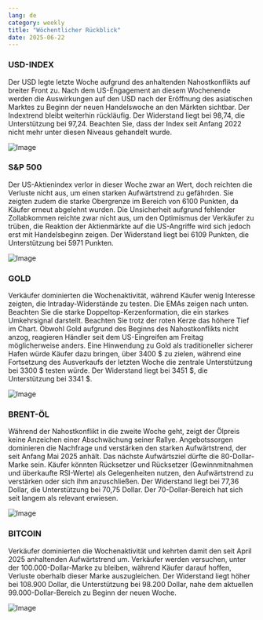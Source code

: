 ```yaml
---
lang: de
category: weekly
title: "Wöchentlicher Rückblick"
date: 2025-06-22
---
```


### USD-INDEX

Der USD legte letzte Woche aufgrund des anhaltenden Nahostkonflikts auf breiter Front zu. Nach dem US-Engagement an diesem Wochenende werden die Auswirkungen auf den USD nach der Eröffnung des asiatischen Marktes zu Beginn der neuen Handelswoche an den Märkten sichtbar. Der Indextrend bleibt weiterhin rückläufig. Der Widerstand liegt bei 98,74, die Unterstützung bei 97,24. Beachten Sie, dass der Index seit Anfang 2022 nicht mehr unter diesen Niveaus gehandelt wurde.

![Image](https://markleighedu.github.io/img/Jun-2025/22-Jun-2025/usdindex.jpg)

### S&P 500

Der US-Aktienindex verlor in dieser Woche zwar an Wert, doch reichten die Verluste nicht aus, um einen starken Aufwärtstrend zu gefährden. Sie zeigten zudem die starke Obergrenze im Bereich von 6100 Punkten, da Käufer erneut abgelehnt wurden. Die Unsicherheit aufgrund fehlender Zollabkommen reichte zwar nicht aus, um den Optimismus der Verkäufer zu trüben, die Reaktion der Aktienmärkte auf die US-Angriffe wird sich jedoch erst mit Handelsbeginn zeigen. Der Widerstand liegt bei 6109 Punkten, die Unterstützung bei 5971 Punkten.

![Image](https://markleighedu.github.io/img/Jun-2025/22-Jun-2025/sp500.jpg)

### GOLD

Verkäufer dominierten die Wochenaktivität, während Käufer wenig Interesse zeigten, die Intraday-Widerstände zu testen. Die EMAs zeigen nach unten. Beachten Sie die starke Doppeltop-Kerzenformation, die ein starkes Umkehrsignal darstellt. Beachten Sie trotz der roten Kerze das höhere Tief im Chart. Obwohl Gold aufgrund des Beginns des Nahostkonflikts nicht anzog, reagieren Händler seit dem US-Eingreifen am Freitag möglicherweise anders. Eine Hinwendung zu Gold als traditioneller sicherer Hafen würde Käufer dazu bringen, über 3400 $ zu zielen, während eine Fortsetzung des Ausverkaufs der letzten Woche die zentrale Unterstützung bei 3300 $ testen würde. Der Widerstand liegt bei 3451 $, die Unterstützung bei 3341 $.

![Image](https://markleighedu.github.io/img/Jun-2025/22-Jun-2025/gold.jpg)

### BRENT-ÖL

Während der Nahostkonflikt in die zweite Woche geht, zeigt der Ölpreis keine Anzeichen einer Abschwächung seiner Rallye. Angebotssorgen dominieren die Nachfrage und verstärken den starken Aufwärtstrend, der seit Anfang Mai 2025 anhält. Das nächste Aufwärtsziel dürfte die 80-Dollar-Marke sein. Käufer könnten Rücksetzer und Rücksetzer (Gewinnmitnahmen und überkaufte RSI-Werte) als Gelegenheiten nutzen, den Aufwärtstrend zu verstärken oder sich ihm anzuschließen. Der Widerstand liegt bei 77,36 Dollar, die Unterstützung bei 70,75 Dollar. Der 70-Dollar-Bereich hat sich seit langem als relevant erwiesen.

![Image](https://markleighedu.github.io/img/Jun-2025/22-Jun-2025/brentoil.jpg)

### BITCOIN

Verkäufer dominierten die Wochenaktivität und kehrten damit den seit April 2025 anhaltenden Aufwärtstrend um. Verkäufer werden versuchen, unter der 100.000-Dollar-Marke zu bleiben, während Käufer darauf hoffen, Verluste oberhalb dieser Marke auszugleichen. Der Widerstand liegt höher bei 108.900 Dollar, die Unterstützung bei 98.200 Dollar, nahe dem aktuellen 99.000-Dollar-Bereich zu Beginn der neuen Woche.

![Image](https://markleighedu.github.io/img/Jun-2025/22-Jun-2025/bitcoin.jpg)

